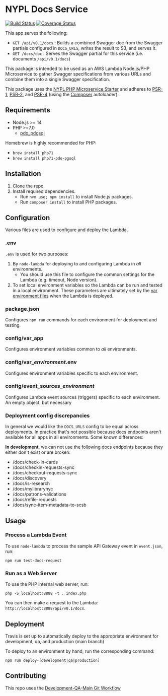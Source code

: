# NYPL Docs Service

[![Build Status](https://travis-ci.org/NYPL/docsservice.svg?branch=development)](https://travis-ci.org/NYPL/docsservice)
[![Coverage Status](https://coveralls.io/repos/github/NYPL/docsservice/badge.svg?branch=development)](https://coveralls.io/github/NYPL/docsservice?branch=development)

This app serves the following:
 * `GET /api/v0.1/docs` : Builds a combined Swagger doc from the Swagger partials configured in `DOCS_URLS`, writes the result to S3, and serves it.
 * `GET /docs/doc` : Serves the Swagger partial for this service (i.e. documents `/api/v0.1/docs`)

This package is intended to be used as an AWS Lambda Node.js/PHP Microservice to gather Swagger specifications from various URLs and combine them into a single Swagger specification.

This package uses the [NYPL PHP Microservice Starter](https://github.com/NYPL/php-microservice-starter) and adheres to [PSR-1](http://www.php-fig.org/psr/psr-1/), [PSR-2](http://www.php-fig.org/psr/psr-2/), and [PSR-4](http://www.php-fig.org/psr/psr-4/) (using the [Composer](https://getcomposer.org/) autoloader).

## Requirements

* Node.js >= 14
* PHP >=7.0
  * [pdo_pdgsql](http://php.net/manual/en/ref.pdo-pgsql.php)

Homebrew is highly recommended for PHP:
  * `brew install php71`
  * `brew install php71-pdo-pgsql`

## Installation

1. Clone the repo.
2. Install required dependencies.
   * Run `nvm use; npm install` to install Node.js packages.
   * Run `composer install` to install PHP packages.

## Configuration

Various files are used to configure and deploy the Lambda.

### .env

`.env` is used for two purposes:

1. By `node-lambda` for deploying to and configuring Lambda in *all* environments.
   * You should use this file to configure the common settings for the Lambda (e.g. timeout, Node version).
2. To set local environment variables so the Lambda can be run and tested in a local environment.
   These parameters are ultimately set by the [var environment files](#var_environment) when the Lambda is deployed.

### package.json

Configures `npm run` commands for each environment for deployment and testing.

### config/var_app

Configures environment variables common to *all* environments.

### config/var_*environment*.env

Configures environment variables specific to each environment.

### config/event_sources_*environment*

Configures Lambda event sources (triggers) specific to each environment. An empty object, but necessary

### Deployment config discrepancies

In general we would like the `DOCS_URLS` config to be equal across deployments. In practice that's not possible because docs endpoints aren't available for all apps in all environments. Some known differences:

**In development**, we can not use the following docs endpoints because they either don't exist or are broken:
 - /docs/check-in-cards
 - /docs/checkin-requests-sync
 - /docs/checkout-requests-sync
 - /docs/discovery
 - /docs/is-research
 - /docs/mylibrarynyc
 - /docs/patrons-validations
 - /docs/refile-requests
 - /docs/sync-item-metadata-to-scsb

## Usage

### Process a Lambda Event

To use `node-lambda` to process the sample API Gateway event in `event.json`, run:

~~~~
npm run test-docs-request
~~~~

### Run as a Web Server

To use the PHP internal web server, run:

~~~~
php -S localhost:8888 -t . index.php
~~~~

You can then make a request to the Lambda: `http://localhost:8888/api/v0.1/docs`.

## Deployment

Travis is set up to automatically deploy to the appropriate environment for development, qa, and production (main branch)

To deploy to an environment by hand, run the corresponding command:

~~~~
npm run deploy-[development|qa|production]
~~~~

## Contributing

This repo uses the [Development-QA-Main Git Workflow](https://github.com/NYPL/engineering-general/blob/master/standards/git-workflow.md#development-qa-main)
